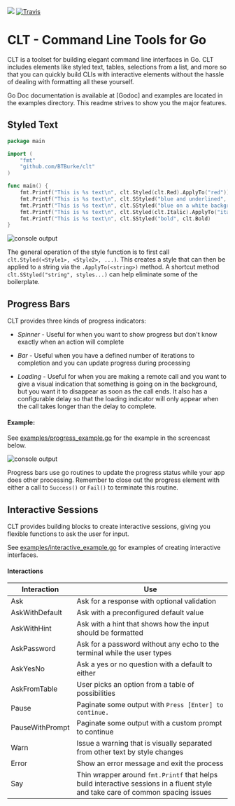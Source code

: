 [![](https://godoc.org/github.com/BTBurke/clt?status.svg)](http://godoc.org/github.com/BTBurke/clt) [![Travis](https://img.shields.io/travis/BTBurke/clt.svg)]()

CLT - Command Line Tools for Go
===
CLT is a toolset for building elegant command line interfaces in Go.  CLT includes elements like styled text, tables, selections from a list, and more so that you can quickly build CLIs with interactive elements without the hassle of dealing with formatting all these yourself.

Go Doc documentation is available at [Godoc] and examples are located in the examples directory.  This readme strives to show you the major features.

## Styled Text

```go
package main

import (
	"fmt"
	"github.com/BTBurke/clt"
)

func main() {
	fmt.Printf("This is %s text\n", clt.Styled(clt.Red).ApplyTo("red"))
	fmt.Printf("This is %s text\n", clt.SStyled("blue and underlined", clt.Blue, clt.Underline))
	fmt.Printf("This is %s text\n", clt.SStyled("blue on a white background", clt.Blue, clt.Background(clt.White))
	fmt.Printf("This is %s text\n", clt.Styled(clt.Italic).ApplyTo("italic"))
	fmt.Printf("This is %s text\n", clt.SStyled("bold", clt.Bold)
}
```
![console output](https://s3.amazonaws.com/btburke-github/styles_example.png)

The general operation of the style function is to first call `clt.Styled(<Style1>, <Style2>, ...)`.  This creates a style that can then be applied to a string via the `.ApplyTo(<string>)` method.  A shortcut method `clt.SStyled("string", styles...)` can help eliminate some of the boilerplate.

## Progress Bars

CLT provides three kinds of progress indicators:

* *Spinner* - Useful for when you want to show progress but don't know exactly when an action will complete

* *Bar* - Useful when you have a defined number of iterations to completion and you can update progress during processing

* *Loading* - Useful for when you are making a remote call and you want to give a visual indication that something is going on in the background, but you want it to disappear as soon as the call ends.  It also has a configurable delay so that the loading indicator will only appear when the call takes longer than the delay to complete.

#### Example:

See [examples/progress_example.go](https://github.com/BTBurke/clt/blob/master/examples/progress_example.go) for the example in the screencast below.

![console output](https://s3.amazonaws.com/btburke-github/progress-ex-20171025.gif)

Progress bars use go routines to update the progress status while your app does other processing.  Remember to close out the progress element with either a call to `Success()` or `Fail()` to terminate this routine.

## Interactive Sessions

CLT provides building blocks to create interactive sessions, giving you flexible functions to ask the user for input.

See [examples/interactive_example.go](https://github.com/BTBurke/clt/blob/master/examples/interactive_example.go) for examples of creating interactive interfaces.

#### Interactions

| Interaction | Use |
| ------- | ----------- |
| Ask | Ask for a response with optional validation |
| AskWithDefault | Ask with a preconfigured default value |
| AskWithHint | Ask with a hint that shows how the input should be formatted |
| AskPassword | Ask for a password without any echo to the terminal while the user types |
| AskYesNo | Ask a yes or no question with a default to either |
| AskFromTable | User picks an option from a table of possibilities |
| Pause | Paginate some output with `Press [Enter] to continue.` |
| PauseWithPrompt | Paginate some output with a custom prompt to continue |
| Warn | Issue a warning that is visually separated from other text by style changes |
| Error | Show an error message and exit the process |
| Say | Thin wrapper around `fmt.Printf` that helps build interactive sessions in a fluent style and take care of common spacing issues |



